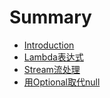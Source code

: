 # Summary

* [Introduction](README.md)
* [Lambda表达式](lambdabiao-da-shi.md)
* [Stream流处理](streamliu-chu-li.md)
* [用Optional取代null](yong-optional-qu-dai-null.md)

